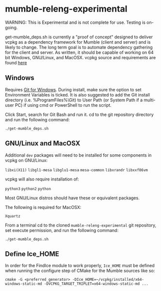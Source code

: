 ﻿# mumble-releng-experimental

WARNING: This is Experimental and is not complete for use. Testing is on-going.

get-mumble_deps.sh is currently a "proof of concept" designed to deliver vcpkg as a dependency framework for Mumble (client and server) and is likely to change. The long term goal is to automate dependency gathering for the client and server. As written, it should be capable of working on 64 bit Windows, GNU/Linux, and MacOSX. vcpkg source and requirements are found [here](https://github.com/Microsoft/vcpkg)

## Windows

Requires [Git for Windows](https://git-scm.com/download/win). During install, make sure the option to set Environment Variables is ticked. It is also suggested to add the Git install directory (i.e. %ProgramFiles%\Git) to User Path (or System Path if a multi-user PC) if using cmd or PowerShell to run the script. 

Click Start, search for Git Bash and run it. cd to the git repository directory and run the following command:

`./get-mumble_deps.sh`

## GNU/Linux and MacOSX

Additional `dev` packages will need to be installed for some components in vcpkg on GNU/Linux:

`libxi(X11)`
`libgl1-mesa`
`libglu1-mesa`
`mesa-common`
`libxrandr`
`libxxf86vm`

vcpkg will also require installation of:

`python3`
`python2`
`python`

Most GNU/Linux distros should have these or equivalent packages.

The following is required for MacOSX:

`Xquartz`

From a terminal cd to the cloned `mumble-releng-experimental` git repository, set execute permission, and run the following command:

`./get-mumble_deps.sh`

## Define Ice_HOME

In order for the FindIce module to work properly, `Ice_HOME` must be defined when running the configure step of CMake for the Mumble sources like so:

`cmake -G <preferred_generator> -DIce_HOME=~/vcpkg/installed/x64-windows-static-md -DVCPKG_TARGET_TRIPLET=x64-windows-static-md ...`
